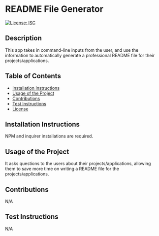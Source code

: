 # README File Generator
  [![License: ISC](https://img.shields.io/badge/License-ISC-blue.svg)](https://opensource.org/licenses/ISC) <a id="License"></a>

  ## Description
  This app takes in command-line inputs from the user, and use the information to automatically generate a professional README file for their projects/applications.

  ## Table of Contents
  * [Installation Instructions](#Installation-Instuctions)
  * [Usage of the Project](#Usage-of-the-Project)
  * [Contributions](#Contributions)
  * [Test Instructions](#Test-Instructions)
  * [License](#License)

  ## Installation Instructions <a id="Installation-Instuctions"></a>
  NPM and inquirer installations are required.

  ## Usage of the Project <a id="Usage-of-the-Project"></a>
  It asks questions to the users about their projects/applications, allowing them to save more time on writing a README file for the projects/applications.

  ## Contributions <a id="Contributions"></a>
  N/A

  ## Test Instructions <a id="Test-Instructions"></a>
  N/A
